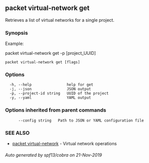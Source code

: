 ## packet virtual-network get

Retrieves a list of virtual networks for a single project.

### Synopsis

Example:

packet virtual-network get -p [project_UUID]

	

```
packet virtual-network get [flags]
```

### Options

```
  -h, --help                help for get
  -j, --json                JSON output
  -p, --project-id string   UUID of the project
  -y, --yaml                YAML output
```

### Options inherited from parent commands

```
      --config string   Path to JSON or YAML configuration file
```

### SEE ALSO

* [packet virtual-network](packet_virtual-network.md)	 - Virtual network operations

###### Auto generated by spf13/cobra on 21-Nov-2019
